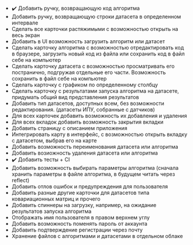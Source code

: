 * :heavy_check_mark: Добавить ручку, возвращающую код алгоритма
* Добавить ручку, возвращающую строки датасета в определенном интервале
* Сделать все карточки растяжимыми с возможностью открыть на весь экран
* Добавить в UI возможность загрузить алгоритм или датасет
* Сделать карточку алгоритма с возможностью отредактировать код в браузере, загрузить новый код из файла или сохранить код в файл себе на компьютер
* Сделать карточку датасета с возможностью просматривать его постранично, подгружая отдельные его части. Возможность сохранить в файл себе на компьютер
* Сделать карточку с графиком по определенному столбцу
* Сделать карточку с результатами запуска алгоритма на датасете, придумать общий вид представления результатов
* Добавить тип датасетов, доступных всем, без возможности редактирования. (датасеты ИПУ, собранные с датчиков)
* Для всех карточек добавить возможность их добавления и удаления
* Для всех вкладок добавить возможность закрытия вкладки
* Добавить страницу с описанием приложения
* Интегрировать карту в интерфейс, с возможностью открыть вкладку с датасетом, выбрав его на карте
* Добавить возможность переименования датасета или алгоритма
* Добавить возиожность удаления датасета или алгоритма
* :heavy_check_mark: Добавить тесты + CI
* Добавить возможность выбирать параметры алгоритма (сначала хранить параметры в файле алгоритма, в будущем читать через reflect)
* Добавить отлов ошибок и предупреждения для пользователя
* Добавить разные другие карточки для датасетов типа ковариационных матриц и прочего
* Добавить спиннеры на загрузку, например, на ожидание результатов запуска алгоритма
* Отображать имя пользователя в правом верхнем углу
* Добавить возможность поменять пароль от аккаунта
* Добавить подтверждение регистрации через почту
* Хранение файлов с алгоритмами и датасетами в отдельном облаке
